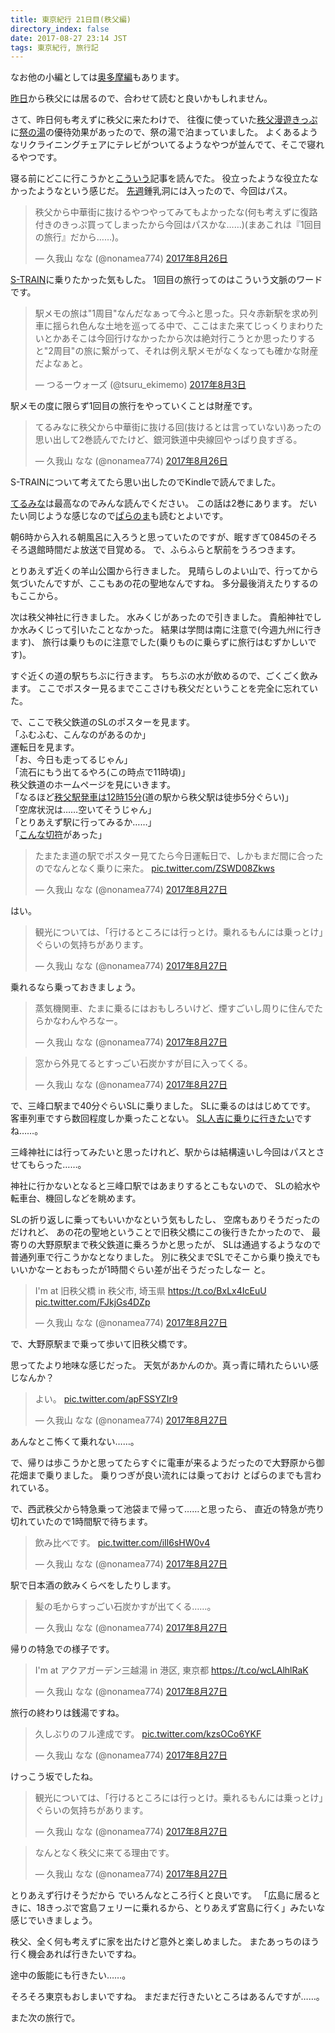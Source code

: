 ```yaml
---
title: 東京紀行 21日目(秩父編)
directory_index: false
date: 2017-08-27 23:14 JST
tags: 東京紀行, 旅行記
---
```


なお他の小編としては[奥多摩編](/blog/2017/08/19/tokyo.html)もあります。

[昨日](/blog/2017/08/26/tokyo.html)から秩父には居るので、合わせて読むと良いかもしれません。

さて、昨日何も考えずに秩父に来たわけで、
往復に使っていた[秩父漫遊きっぷ](https://www.seiburailway.jp/ticket/otoku/chichibu-manyu-kippu/index.html)に[祭の湯](http://www.seibuchichibu-matsurinoyu.jp/matsuri/onsen/index.html)の優待効果があったので、祭の湯で泊まっていました。
よくあるようなリクライニングチェアにテレビがついてるようなやつが並んでて、そこで寝れるやつです。

寝る前にどこに行こうかと[こういう](https://sotoasobi.net/3/11/21/blog/bus-chichibu-sightseeing)記事を読んでた。
役立ったような役立たなかったようなという感じだ。
[先週](/blog/2017/08/19/tokyo.html)鍾乳洞には入ったので、今回はパス。

<blockquote class="twitter-tweet" data-lang="ja"><p lang="ja" dir="ltr">秩父から中華街に抜けるやつやってみてもよかったな(何も考えずに復路付きのきっぷ買ってしまったから今回はパスかな……)(まあこれは『1回目の旅行』だから……)。</p>&mdash; 久我山 なな (@nonamea774) <a href="https://twitter.com/nonamea774/status/901463364307607553">2017年8月26日</a></blockquote>
<script async src="//platform.twitter.com/widgets.js" charset="utf-8"></script>

[S-TRAIN](https://www.seiburailway.jp/express/s-train/)に乗りたかった気もした。
1回目の旅行ってのはこういう文脈のワードです。

<blockquote class="twitter-tweet" data-lang="ja"><p lang="ja" dir="ltr">駅メモの旅は&quot;1周目&quot;なんだなぁって今ふと思った。只々赤新駅を求め列車に揺られ色んな土地を巡ってる中で、ここはまた来てじっくりまわりたいとかあそこは今回行けなかったから次は絶対行こうとか思ったりすると&quot;2周目&quot;の旅に繋がって、それは例え駅メモがなくなっても確かな財産だよなぁと。</p>&mdash; つるーウォーズ (@tsuru_ekimemo) <a href="https://twitter.com/tsuru_ekimemo/status/893021020608540672">2017年8月3日</a></blockquote>

駅メモの度に限らず1回目の旅行をやっていくことは財産です。

<blockquote class="twitter-tweet" data-lang="ja"><p lang="ja" dir="ltr">てるみなに秩父から中華街に抜ける回(抜けるとは言っていない)あったの思い出して2巻読んでたけど、銀河鉄道中央線回やっぱり良すぎる。</p>&mdash; 久我山 なな (@nonamea774) <a href="https://twitter.com/nonamea774/status/901472433495982080">2017年8月26日</a></blockquote>

S-TRAINについて考えてたら思い出したのでKindleで読んでました。

[てるみな](http://amzn.to/2iAMZj2)は最高なのでみんな読んでください。
この話は2巻にあります。
だいたい同じような感じなので[ぱらのま](http://amzn.to/2iAELHI)も読むとよいです。

朝6時から入れる朝風呂に入ろうと思っていたのですが、眠すぎて0845のそろそろ退館時間だよ放送で目覚める。
で、ふらふらと駅前をうろつきます。

とりあえず近くの羊山公園から行きました。
見晴らしのよい山で、行ってから気づいたんですが、ここもあの花の聖地なんですね。
多分最後消えたりするのもここから。

次は秩父神社に行きました。
水みくじがあったので引きました。
貴船神社でしか水みくじって引いたことなかった。
結果は学問は南に注意で(今週九州に行きます)、
旅行は乗りものに注意でした(乗りものに乗らずに旅行はむずかしいです)。

すぐ近くの道の駅ちちぶに行きます。
ちちぶの水が飲めるので、ごくごく飲みます。
ここでポスター見るまでここさけも秩父だということを完全に忘れていた。

で、ここで秩父鉄道のSLのポスターを見ます。  
「ふむふむ、こんなのがあるのか」  
運転日を見ます。  
「お、今日も走ってるじゃん」  
「流石にもう出てるやろ(この時点で11時頃)」  
秩父鉄道のホームページを見にいきます。  
「なるほど[秩父駅発車は12時15分](http://www.chichibu-railway.co.jp/slpaleo/time.html)(道の駅から秩父駅は徒歩5分ぐらい)」  
「空席状況は……空いてそうじゃん」  
「とりあえず駅に行ってみるか……」  
「[こんな切符](http://www.chichibu-railway.co.jp/slpaleo/tokuten.html#waku2)があった」

<blockquote class="twitter-tweet" data-lang="ja"><p lang="ja" dir="ltr">たまたま道の駅でポスター見てたら今日運転日で、しかもまだ間に合ったのでなんとなく乗りに来た。 <a href="https://t.co/ZSWD08Zkws">pic.twitter.com/ZSWD08Zkws</a></p>&mdash; 久我山 なな (@nonamea774) <a href="https://twitter.com/nonamea774/status/901643177857236992">2017年8月27日</a></blockquote>

はい。

<blockquote class="twitter-tweet" data-lang="ja"><p lang="ja" dir="ltr">観光については、「行けるところには行っとけ。乗れるもんには乗っとけ」ぐらいの気持ちがあります。</p>&mdash; 久我山 なな (@nonamea774) <a href="https://twitter.com/nonamea774/status/901693731132153860">2017年8月27日</a></blockquote>

乗れるなら乗っておきましょう。

<blockquote class="twitter-tweet" data-lang="ja"><p lang="ja" dir="ltr">蒸気機関車、たまに乗るにはおもしろいけど、煙すごいし周りに住んでたらかなわんやろなー。</p>&mdash; 久我山 なな (@nonamea774) <a href="https://twitter.com/nonamea774/status/901646246867120129">2017年8月27日</a></blockquote>

<blockquote class="twitter-tweet" data-lang="ja"><p lang="ja" dir="ltr">窓から外見てるとすっごい石炭かすが目に入ってくる。</p>&mdash; 久我山 なな (@nonamea774) <a href="https://twitter.com/nonamea774/status/901647893483855872">2017年8月27日</a></blockquote>

で、三峰口駅まで40分ぐらいSLに乗りました。
SLに乗るのははじめてです。
客車列車ですら数回程度しか乗ったことない。
[SL人吉に乗りに行きたい](/blog/2017/08/12/kumamoto-kouhen.html)ですね……。

三峰神社には行ってみたいと思ったけれど、駅からは結構遠いし今回はパスとさせてもらった……。

神社に行かないとなると三峰口駅ではあまりするとこもないので、
SLの給水や転車台、機回しなどを眺めます。

SLの折り返しに乗ってもいいかなという気もしたし、
空席もありそうだったのだけれど、
あの花の聖地ということで旧秩父橋にこの後行きたかったので、
最寄りの大野原駅まで秩父鉄道に乗ろうかと思ったが、
SLは通過するようなので普通列車で行こうかなとなりました。
別に秩父までSLでそこから乗り換えでもいいかなーとおもったが1時間ぐらい差が出そうだったしなー と。

<blockquote class="twitter-tweet" data-lang="ja"><p lang="ja" dir="ltr">I&#39;m at 旧秩父橋 in 秩父市, 埼玉県 <a href="https://t.co/BxLx4IcEuU">https://t.co/BxLx4IcEuU</a> <a href="https://t.co/FJkjGs4DZp">pic.twitter.com/FJkjGs4DZp</a></p>&mdash; 久我山 なな (@nonamea774) <a href="https://twitter.com/nonamea774/status/901678898420862977">2017年8月27日</a></blockquote>

で、大野原駅まで乗って歩いて旧秩父橋です。

思ってたより地味な感じだった。
天気があかんのか。真っ青に晴れたらいい感じなんか？

<blockquote class="twitter-tweet" data-lang="ja"><p lang="ja" dir="ltr">よい。 <a href="https://t.co/apFSSYZIr9">pic.twitter.com/apFSSYZIr9</a></p>&mdash; 久我山 なな (@nonamea774) <a href="https://twitter.com/nonamea774/status/901681929220530176">2017年8月27日</a></blockquote>

あんなとこ怖くて乗れない……。

で、帰りは歩こうかと思ってたらすぐに電車が来るようだったので大野原から御花畑まで乗りました。
乗りつぎが良い流れには乗っておけ とぱらのまでも言われている。

で、西武秩父から特急乗って池袋まで帰って……と思ったら、
直近の特急が売り切れていたので1時間駅で待ちます。

<blockquote class="twitter-tweet" data-lang="ja"><p lang="ja" dir="ltr">飲み比べです。 <a href="https://t.co/iIl6sHW0v4">pic.twitter.com/iIl6sHW0v4</a></p>&mdash; 久我山 なな (@nonamea774) <a href="https://twitter.com/nonamea774/status/901698606377209857">2017年8月27日</a></blockquote>

駅で日本酒の飲みくらべをしたりします。

<blockquote class="twitter-tweet" data-lang="ja"><p lang="ja" dir="ltr">髪の毛からすっごい石炭かすが出てくる……。</p>&mdash; 久我山 なな (@nonamea774) <a href="https://twitter.com/nonamea774/status/901731061654159360">2017年8月27日</a></blockquote>

帰りの特急での様子です。

<blockquote class="twitter-tweet" data-lang="ja"><p lang="ja" dir="ltr">I&#39;m at アクアガーデン三越湯 in 港区, 東京都 <a href="https://t.co/wcLAlhlRaK">https://t.co/wcLAlhlRaK</a></p>&mdash; 久我山 なな (@nonamea774) <a href="https://twitter.com/nonamea774/status/901775518462345216">2017年8月27日</a></blockquote>

旅行の終わりは銭湯ですね。

<blockquote class="twitter-tweet" data-lang="ja"><p lang="ja" dir="ltr">久しぶりのフル達成です。 <a href="https://t.co/kzsOCo6YKF">pic.twitter.com/kzsOCo6YKF</a></p>&mdash; 久我山 なな (@nonamea774) <a href="https://twitter.com/nonamea774/status/901806433666179073">2017年8月27日</a></blockquote>

けっこう坂でしたね。

<blockquote class="twitter-tweet" data-lang="ja"><p lang="ja" dir="ltr">観光については、「行けるところには行っとけ。乗れるもんには乗っとけ」ぐらいの気持ちがあります。</p>&mdash; 久我山 なな (@nonamea774) <a href="https://twitter.com/nonamea774/status/901693731132153860">2017年8月27日</a></blockquote>

<blockquote class="twitter-tweet" data-lang="ja"><p lang="ja" dir="ltr">なんとなく秩父に来てる理由です。</p>&mdash; 久我山 なな (@nonamea774) <a href="https://twitter.com/nonamea774/status/901693935654903809">2017年8月27日</a></blockquote>

とりあえず行けそうだから でいろんなところ行くと良いです。
「広島に居るときに、18きっぷで宮島フェリーに乗れるから、とりあえず宮島に行く」みたいな感じでいきましょう。

秩父、全く何も考えずに家を出たけど意外と楽しめました。
またあっちのほう行く機会あれば行きたいですね。

途中の飯能にも行きたい……。

そろそろ東京もおしまいですね。
まだまだ行きたいところはあるんですが……。

また次の旅行で。
